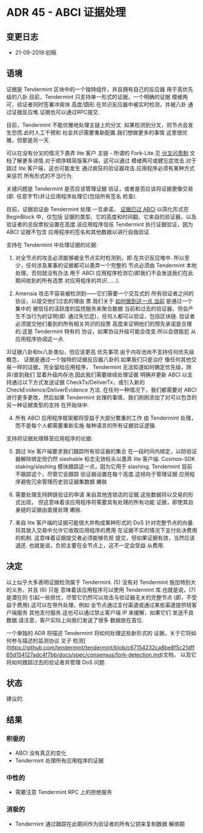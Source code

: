 # ADR 45 - ABCI 证据处理

## 变更日志
* 21-09-2019:初稿

## 语境

证据是 Tendermint 区块中的一个独特组件，并且拥有自己的反应器
用于高优先级的八卦.目前，Tendermint 只支持单一形式的证据，一个明确的证据
模棱两可，验证者同时签署冲突块
高度/圆形.在共识反应器中被实时检测，并被八卦
通过证据反应堆.证据也可以通过RPC提交.

目前，Tendermint 不能优雅地处理主链上的分叉.
如果检测到分叉，则节点会发生恐慌.此时人工干预和
社会共识需要重新配置.我们想做更多的事情
这里很优雅，但那是另一天.

可以在没有分叉的情况下愚弄 lite 客户
主链 - 所谓的 Fork-Lite.见
[分叉问责制](https://docs.tendermint.com/master/spec/light-client/accountability/)
文档了解更多详情.对于顺序精简版客户端，这可以通过
模棱两可或健忘症攻击.对于跳过 lite 客户端，这也可能发生
通过疯狂的验证器攻击.应用程序必须有某种方式来惩罚
所有形式的不当行为.

关键问题是 Tendermint 是否应该管理证据
验证，或者是否应该将证据更像交易(即.
任意字节)并让应用程序处理它(包括所有签名
检查).

目前，证据验证由 Tendermint 处理.一旦承诺，
[证据已过
ABCI](https://github.com/tendermint/tendermint/blob/master/proto/tendermint/abci/types.proto#L354)
以简化形式在 BeginBlock 中，仅包括
证据的类型、它的高度和时间戳、它来自的验证器，以及
验证者的总投票权设置在高度.该应用程序信任 Tendermint
执行证据验证，因为 ABCI 证据不包含
应用程序的签名和其他数据以进行自我验证.

支持在 Tendermint 中处理证据的论据:

1) 对全节点的攻击必须能够被全节点实时检测到，即.在共识反应堆中.
  所以至少，任何涉及某事的证据都可以愚弄一个完整的
  节点必须由 Tendermint 本地处理，否则就没有办法
  用于 ABCI 应用程序检测它(即我们不会发送我们在此期间收到的所有选票
  对应用程序的共识......).

2) Amensia 攻击不容易被检测到——它们需要一个交互式的
  所有验证者之间的协议，以提交他们过去的理由
  票.我们关于 [如何做到这一点
  当前](https://github.com/tendermint/tendermint/blob/c67154232ca8be8f5c21dff65d154127adc4f7bb/docs/spec/consensus/fork-detection.md)
  是通过一个集中的
  被信任的活跃度的监控服务来聚合数据
  当前和过去的验证器，但会产生不当行为的证明(即.
  通过失忆症)，任何人都可以验证，包括区块链.
  验证者必须提交他们看到的所有相关共识的投票
  高度来证明他们的预先承诺是合理的.这是 Tendermint 特有的
  协议，如果协议升级可能会改变.所以会很尴尬
  从应用程序协调这一点.

3)证据八卦和tx八卦类似，但应该更高
  优先事项.由于内存池尚不支持任何优先级概念，
  证据是通过一个独特的证据反应器八卦的.如果我们只是治疗
  像任何其他交易一样的证据，完全留给应用程序，
  Tendermint 无法知道如何确定优先级，除非/直到我们
  显着升级内存池.因此我们需要继续处理证据
  明确并更新 ABCI 以支持通过以下方式发送证据
  CheckTx/DeliverTx，或引入新的 CheckEvidence/DeliverEvidence 方法.
  在任何一种情况下，我们都需要对 ABCI 进行更多更改，然后如果 Tendermint
  处理的事情，我们刚刚添加了对可以包含的另一种证据类型的支持
  在开始块中.

4) 所有 ABCI 应用程序框架都将受益于大部分繁重的工作
  由 Tendermint 处理，而不是每个人都需要重新实施
  每种语言的所有证据验证逻辑.

支持将证据处理移至应用程序的论据:

5) 跳过 lite 客户端要求我们跟踪所有验证器的集合
  在一段时间内绑定，以防验证器解除绑定但仍然
  slashable 标志无效标头以愚弄 lite 客户端. Cosmos-SDK
  staking/slashing 模块跟踪这一点，因为它用于 slashing.
  Tendermint 目前不跟踪这个，尽管它会跟踪
  验证器设置在每个高度.这倾向于管理证据
  应用程序避免冗余管理历史验证器集数据
  嫩肤

6) 需要处理支持跨链验证的申请
  来自其他连锁店的证据.这些数据将以交易的形式出现，
  但这意味着该应用程序将需要具有处理的所有功能
  证据，即使其自身链的证据由直接处理
  嫩肤.

7) 来自 lite 客户端的证据可能很大并构成某种形式的 DoS
  针对完整节点的向量.将其放入交易中允许它收取应用程序的费用
  在证据不实的情况下支付处决费用的机制.
  这意味着证据提交者必须能够负担
  提交，但如果证据有效，当然应该退还.
  也就是说，负担主要在全节点上，这不一定会受益
  从费用.


## 决定

以上似乎大多表明证据检测属于 Tendermint.
(5) 没有对 Tendermint 施加特别大的义务，并且 (6) 只是
意味着该应用程序可以使用 Tendermint 库.也就是说，(7) 是潜在的
引起一些担忧，尽管它仍然可以攻击与验证器无关的完整节点
(即，不受益于费用).这可以在带外处理，例如
全节点通过支付渠道或通过某些渠道提供轻客户端服务
其他支付服务.这也可以通过禁止客户端 IP 来缓解，如果它们
发送不良数据.请注意，客户实际上向我们发送了很多
数据放在首位.

一个单独的 ADR 将描述 Tendermint 将如何处理这些新形式的
证据，关于它将如何参与描述的监测协议
叉子
检测](https://github.com/tendermint/tendermint/blob/c67154232ca8be8f5c21dff65d154127adc4f7bb/docs/spec/consensus/fork-detection.md)文档，
以及它将如何跟踪过去的验证者并管理 DoS 问题.

## 状态

建议的.

## 结果

### 积极的

- ABCI 没有真正的变化
- Tendermint 处理所有应用程序的证据

### 中性的

- 需要注意 Tendermint RPC 上的拒绝服务

### 消极的

- Tendermint 通过跟踪在此期间作为验证者的所有公钥来复制数据
  解绑期
